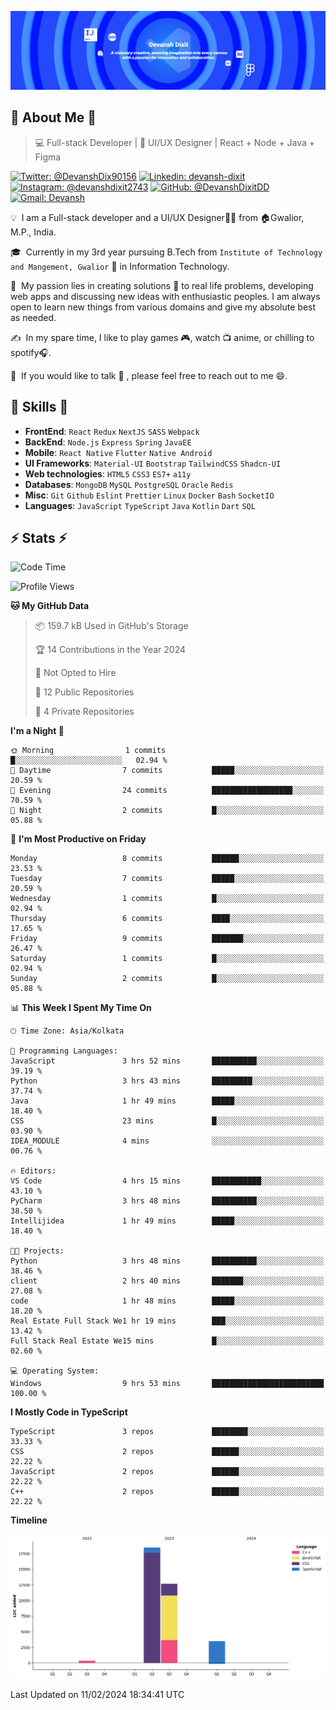 ![Banner](./DevanshBanner.png)

## 👋 About Me 👋

> 💻 Full-stack Developer | 🎨 UI/UX Designer | React + Node + Java + Figma

[![Twitter: @DevanshDix90156](https://img.shields.io/twitter/follow/DevanshDix90156?style=social)](https://twitter.com/DevanshDix90156)
[![Linkedin: devansh-dixit](https://img.shields.io/badge/-Devansh%20Dixit-blue?style=flat-square&logo=Linkedin&logoColor=white&link=https://www.linkedin.com/in/devanshsk/)](https://www.linkedin.com/in/DevanshDixit27/)
[![Instagram: @devanshdixit2743](https://img.shields.io/badge/-devanshdixit2743-E4405F?style=flat-square&logo=instagram&logoColor=white)](https://instagram.com/devanshdixit2743)
[![GitHub: @DevanshDixitDD](https://img.shields.io/github/followers/DevanshDixitDD?label=follow&style=social)](https://github.com/DevanshDixitDD)
[![Gmail: Devansh](https://img.shields.io/badge/Gmail-D14836?style=flat-square&logo=gmail&logoColor=white)](mailto:devanshdixit2743@gmail.com)

💡 &nbsp;I am a Full-stack developer and a UI/UX Designer🧑‍💻 from 🏠Gwalior, M.P., India.

🎓 &nbsp;Currently in my 3rd year pursuing B.Tech from `Institute of Technology and Mangement, Gwalior` 🏫 in Information Technology.

🌱 &nbsp;My passion lies in creating solutions 🚩 to real life problems, developing web apps and discussing new ideas with enthusiastic peoples.
I am always open to learn new things from various domains and give my absolute best as needed.

✍️ &nbsp;In my spare time, I like to play games 🎮, watch 📺 anime, or chilling to spotify🎧.

💬 &nbsp;If you would like to talk 👋 , please feel free to reach out to me 😄.

##  🎉 Skills  🎉
- **FrontEnd**: `React` `Redux` `NextJS` `SASS` `Webpack`
- **BackEnd**: `Node.js` `Express` `Spring` `JavaEE`
- **Mobile**: `React Native` `Flutter` `Native Android`
- **UI Frameworks**: `Material-UI` `Bootstrap` `TailwindCSS` `Shadcn-UI`
- **Web technologies**: `HTML5` `CSS3` `ES7+` `a11y`
- **Databases**: `MongoDB` `MySQL` `PostgreSQL` `Oracle` `Redis`
- **Misc**: `Git` `Github` `Eslint` `Prettier` `Linux` `Docker` `Bash` `SocketIO`
- **Languages**: `JavaScript` `TypeScript` `Java` `Kotlin` `Dart` `SQL`

## ⚡ Stats ⚡
<!--START_SECTION:waka-->
![Code Time](http://img.shields.io/badge/Code%20Time-11%20hrs%201%20min-blue)

![Profile Views](http://img.shields.io/badge/Profile%20Views-38-blue)

**🐱 My GitHub Data** 

> 📦 159.7 kB Used in GitHub's Storage 
 > 
> 🏆 14 Contributions in the Year 2024
 > 
> 🚫 Not Opted to Hire
 > 
> 📜 12 Public Repositories 
 > 
> 🔑 4 Private Repositories 
 > 
**I'm a Night 🦉** 

```text
🌞 Morning                1 commits           █░░░░░░░░░░░░░░░░░░░░░░░░   02.94 % 
🌆 Daytime                7 commits           █████░░░░░░░░░░░░░░░░░░░░   20.59 % 
🌃 Evening                24 commits          ██████████████████░░░░░░░   70.59 % 
🌙 Night                  2 commits           █░░░░░░░░░░░░░░░░░░░░░░░░   05.88 % 
```
📅 **I'm Most Productive on Friday** 

```text
Monday                   8 commits           ██████░░░░░░░░░░░░░░░░░░░   23.53 % 
Tuesday                  7 commits           █████░░░░░░░░░░░░░░░░░░░░   20.59 % 
Wednesday                1 commits           █░░░░░░░░░░░░░░░░░░░░░░░░   02.94 % 
Thursday                 6 commits           ████░░░░░░░░░░░░░░░░░░░░░   17.65 % 
Friday                   9 commits           ███████░░░░░░░░░░░░░░░░░░   26.47 % 
Saturday                 1 commits           █░░░░░░░░░░░░░░░░░░░░░░░░   02.94 % 
Sunday                   2 commits           █░░░░░░░░░░░░░░░░░░░░░░░░   05.88 % 
```


📊 **This Week I Spent My Time On** 

```text
🕑︎ Time Zone: Asia/Kolkata

💬 Programming Languages: 
JavaScript               3 hrs 52 mins       ██████████░░░░░░░░░░░░░░░   39.19 % 
Python                   3 hrs 43 mins       █████████░░░░░░░░░░░░░░░░   37.74 % 
Java                     1 hr 49 mins        █████░░░░░░░░░░░░░░░░░░░░   18.40 % 
CSS                      23 mins             █░░░░░░░░░░░░░░░░░░░░░░░░   03.90 % 
IDEA_MODULE              4 mins              ░░░░░░░░░░░░░░░░░░░░░░░░░   00.76 % 

🔥 Editors: 
VS Code                  4 hrs 15 mins       ███████████░░░░░░░░░░░░░░   43.10 % 
PyCharm                  3 hrs 48 mins       ██████████░░░░░░░░░░░░░░░   38.50 % 
Intellijidea             1 hr 49 mins        █████░░░░░░░░░░░░░░░░░░░░   18.40 % 

🐱‍💻 Projects: 
Python                   3 hrs 48 mins       ██████████░░░░░░░░░░░░░░░   38.46 % 
client                   2 hrs 40 mins       ███████░░░░░░░░░░░░░░░░░░   27.08 % 
code                     1 hr 48 mins        █████░░░░░░░░░░░░░░░░░░░░   18.20 % 
Real Estate Full Stack We1 hr 19 mins        ███░░░░░░░░░░░░░░░░░░░░░░   13.42 % 
Full Stack Real Estate We15 mins             █░░░░░░░░░░░░░░░░░░░░░░░░   02.60 % 

💻 Operating System: 
Windows                  9 hrs 53 mins       █████████████████████████   100.00 % 
```

**I Mostly Code in TypeScript** 

```text
TypeScript               3 repos             ████████░░░░░░░░░░░░░░░░░   33.33 % 
CSS                      2 repos             ██████░░░░░░░░░░░░░░░░░░░   22.22 % 
JavaScript               2 repos             ██████░░░░░░░░░░░░░░░░░░░   22.22 % 
C++                      2 repos             ██████░░░░░░░░░░░░░░░░░░░   22.22 % 
```



**Timeline**

![Lines of Code chart](https://raw.githubusercontent.com/DevanshDixitDD/DevanshDixitDD/main/assets/bar_graph.png)


 Last Updated on 11/02/2024 18:34:41 UTC
<!--END_SECTION:waka-->
